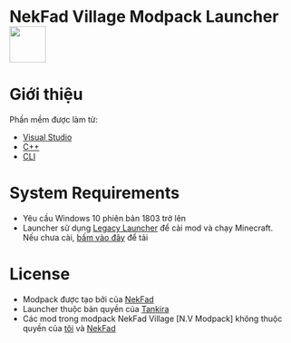 # NekFad Village Modpack Launcher <img src=https://i.imgur.com/XlNz4mr.png width=64>
# Giới thiệu
Phần mềm được làm từ:
* [Visual Studio](https://visualstudio.microsoft.com/)
* [C++](https://learn.microsoft.com/en-us/cpp/cpp/cpp-language-reference)
* [CLI](https://www.google.com/url?sa=t&rct=j&q=&esrc=s&source=web&cd=&cad=rja&uact=8&ved=2ahUKEwjQ46f--LD4AhWCIEQIHR5CDIMQFnoECAUQAQ&url=https%3A%2F%2Fen.wikipedia.org%2Fwiki%2FCommand-line_interface&usg=AOvVaw3Zaova7HVAG2DR4ROgZNEc)

# System Requirements
* Yêu cầu Windows 10 phiên bản 1803 trở lên
* Launcher sử dụng [Legacy Launcher](https://llaun.ch) để cài mod và chạy Minecraft.<br>
Nếu chưa cài, [bấm vào đây](https://llaun.ch/installer) để tải

# License
* Modpack được tạo bởi của [NekFad](https://github.com/NekFad)
* Launcher thuộc bản quyền của [Tankira](https://github.com/Tankira)
* Các mod trong modpack NekFad Village [N.V Modpack] không thuộc quyền của [tôi](https://github.com/Tankira) và [NekFad](https://github.com/NekFad)
